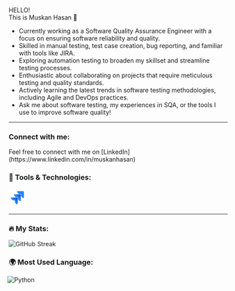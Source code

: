 HELLO!  
This is Muskan Hasan 👋

<!-- **iMuskanHasan/iMuskanHasan** is a ✨ _special_ ✨ repository because its `README.md` (this file) appears on your GitHub profile. -->

- Currently working as a Software Quality Assurance Engineer with a focus on ensuring software reliability and quality.  
- Skilled in manual testing, test case creation, bug reporting, and familiar with tools like JIRA.  
- Exploring automation testing to broaden my skillset and streamline testing processes.  
- Enthusiastic about collaborating on projects that require meticulous testing and quality standards.  
- Actively learning the latest trends in software testing methodologies, including Agile and DevOps practices.  
- Ask me about software testing, my experiences in SQA, or the tools I use to improve software quality!  

---

<h3>Connect with me:</h3>  
Feel free to connect with me on [LinkedIn](https://www.linkedin.com/in/muskanhasan)  

<h3>🔧 Tools & Technologies:</h3>  
<p align="left"> 
    <a href="https://www.jira.com/" target="_blank" rel="noreferrer"> 
        <img src="https://raw.githubusercontent.com/devicons/devicon/master/icons/jira/jira-original.svg" alt="JIRA" width="40" height="40" style="animation: bounce 2s infinite;"/> 
    </a> 
</p>  

---

<h3>🔥 My Stats:</h3>
<p>
    <img src="http://github-readme-streak-stats.herokuapp.com?user=MuskanHasan&theme=dark&hide_border=true&date_format=M%20j%5B%2C%20Y%5D" alt="GitHub Streak" style="animation: pulse 2s infinite;"/>
</p>

<h3>🌍 Most Used Language:</h3>
<p>
    <img src="https://img.shields.io/badge/Python-3776AB?style=flat&logo=python&logoColor=white" alt="Python" style="animation: shake 2s infinite;"/>
</p>

<style>
@keyframes bounce {
  0%, 20%, 50%, 80%, 100% {
    transform: translateY(0);
  }
  40% {
    transform: translateY(-10px);
  }
  60% {
    transform: translateY(-5px);
  }
}

@keyframes pulse {
  0% {
    transform: scale(1);
  }
  50% {
    transform: scale(1.05);
  }
  100% {
    transform: scale(1);
  }
}

@keyframes shake {
  0%, 100% {
    transform: translateX(0);
  }
  25% {
    transform: translateX(-5px);
  }
  50% {
    transform: translateX(5px);
  }
  75% {
    transform: translateX(-5px);
  }
}
</style>

